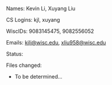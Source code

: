 Names: Kevin Li, Xuyang Liu

CS Logins: kjl, xuyang

WiscIDs: 9083145475, 9082556052

Emails: kjli@wisc.edu, xliu958@wisc.edu

Status: 

Files changed:
<ul>
    <li>To be determined...</li>
</ul>